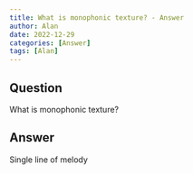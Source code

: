 ```yaml
---
title: What is monophonic texture? - Answer
author: Alan
date: 2022-12-29
categories: [Answer]
tags: [Alan]
---
```


## Question

What is monophonic texture?



## Answer

Single line of melody